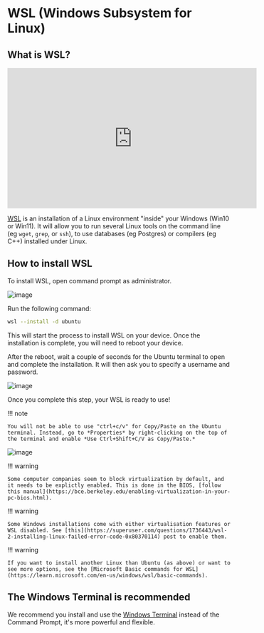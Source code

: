 
# WSL (Windows Subsystem for Linux)


## What is WSL?

<iframe width="560" height="315" src="https://www.youtube.com/embed/48k317kOxqg" title="YouTube video player" frameborder="0" allow="accelerometer; autoplay; clipboard-write; encrypted-media; gyroscope; picture-in-picture" allowfullscreen></iframe>

[WSL](https://docs.microsoft.com/en-us/windows/wsl/) is an installation of a Linux environment "inside" your Windows (Win10 or Win11).
It will allow you to run several Linux tools on the command line (eg `wget`, `grep`, or `ssh`), to use databases (eg Postgres) or compilers (eg C++) installed under Linux.

## How to install WSL

To install WSL, open command prompt as administrator. 

![image](./img/cmd-2.jpg)

Run the following command:

```sh
wsl --install -d ubuntu
```

This will start the process to install WSL on your device. Once the installation is complete, you will need to reboot your device.   

After the reboot, wait a couple of seconds for the Ubuntu terminal to open and complete the installation. It will then ask you to specify a username and password. 

![image](./img/setup-3.jpg)

Once you complete this step, your WSL is ready to use! 

!!! note

    You will not be able to use "ctrl+c/v" for Copy/Paste on the Ubuntu terminal. Instead, go to *Properties* by right-clicking on the top of the terminal and enable *Use Ctrl+Shift+C/V as Copy/Paste.*

![image](./img/copy_ubuntu.jpg)


!!! warning

    Some computer companies seem to block virtualization by default, and it needs to be explictly enabled. This is done in the BIOS, [follow this manual](https://bce.berkeley.edu/enabling-virtualization-in-your-pc-bios.html).


!!! warning

    Some Windows installations come with either virtualisation features or WSL disabled. See [this](https://superuser.com/questions/1736443/wsl-2-installing-linux-failed-error-code-0x80370114) post to enable them.

!!! warning

    If you want to install another Linux than Ubuntu (as above) or want to see more options, see the [Microsoft Basic commands for WSL](https://learn.microsoft.com/en-us/windows/wsl/basic-commands).

## The Windows Terminal is recommended

We recommend you install and use the [Windows Terminal](https://learn.microsoft.com/en-us/windows/terminal/) instead of the Command Prompt, it's more powerful and flexible.
